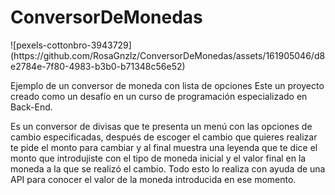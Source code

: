 <h1> ConversorDeMonedas</h1> 
![pexels-cottonbro-3943729](https://github.com/RosaGnzlz/ConversorDeMonedas/assets/161905046/d8e2784e-7f80-4983-b3b0-b71348c56e52)

Ejemplo de un conversor de moneda con lista de opciones
Este un proyecto creado como un desafío en un curso de programación especializado en Back-End.

Es un conversor de divisas que te presenta un menú con las opciones de cambio especificadas, después de escoger el cambio que quieres realizar te pide el monto para cambiar y al final muestra una leyenda que te dice el monto que introdujiste con el tipo de moneda inicial y el valor final en la moneda a la que se realizó el cambio. Todo esto lo realiza con ayuda de una API para conocer el valor de la moneda introducida en ese momento. 



